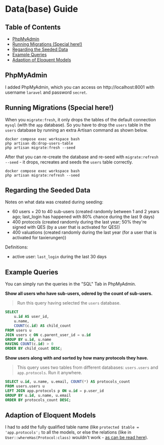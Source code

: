 # Data(base) Guide <!-- omit in toc -->

## Table of Contents <!-- omit in toc -->

- [PhpMyAdmin](#phpmyadmin)
- [Running Migrations (Special here!)](#running-migrations-special-here)
- [Regarding the Seeded Data](#regarding-the-seeded-data)
- [Example Queries](#example-queries)
- [Adaption of Eloquent Models](#adaption-of-eloquent-models)

## PhpMyAdmin

I added PhpMyAdmin, which you can access on http://localhost:8001 with username `laravel` and password `secret`.

## Running Migrations (Special here!)

When you `migrate:fresh`, it only drops the tables of the default connection `mysql` (with the `app` database).
So you have to drop the `users` table in the `users` database by running an extra Artisan command as shown below.

```shell
docker compose exec workspace bash
php artisan db:drop-users-table
php artisan migrate:fresh --seed
```

After that you can re-create the database and re-seed with `migrate:refresh --seed` - it drops, recreates and seeds the `users` table correctly.

```shell
docker compose exec workspace bash
php artisan migrate:refresh --seed
```

## Regarding the Seeded Data

Notes on what data was created during seeding:

- 60 users + 20 to 40 sub-users (created randomly between 1 and 2 years ago; last_login has happened with 80% chance during the last 9 days)
- 400 protocols (created randomly during the last year; 50% they're signed with QES (by a user that is activated for QES))
- 400 valuations (created randomly during the last year (for a user that is activated for taxierungen))

Definitions:

- active user: `last_login` during the last 30 days

## Example Queries

You can simply run the queries in the "SQL" Tab in PhpMyAdmin.

**Show all users who have sub-users, odered by the count of sub-users.**

> Run this query having selected the `users` database.

```sql
SELECT
    u.id AS user_id,
    u.name,
    COUNT(c.id) AS child_count
FROM users u
JOIN users c ON c.parent_user_id = u.id
GROUP BY u.id, u.name
HAVING COUNT(c.id) > 0
ORDER BY child_count DESC;
```

**Show users along with and sorted by how many protocols they have.**

> This query uses two tables from different databases: `users.users` and `app.protocols`. Run it anywhere.

```sql
SELECT u.id, u.name, u.email, COUNT(*) AS protocols_count
FROM users.users u
LEFT JOIN app.protocols p ON u.id = p.user_id
GROUP BY u.id, u.name, u.email
ORDER BY protocols_count DESC;
```

## Adaption of Eloquent Models

I had to add the fully qualified table name (like `protected $table = 'app.protocols';` to all the models,
or else the relations (like in `User::whereHas(Protocol:class)` wouldn't work - [as can be read here](https://laracasts.com/discuss/channels/eloquent/how-to-properly-use-2-database-relationships)).
